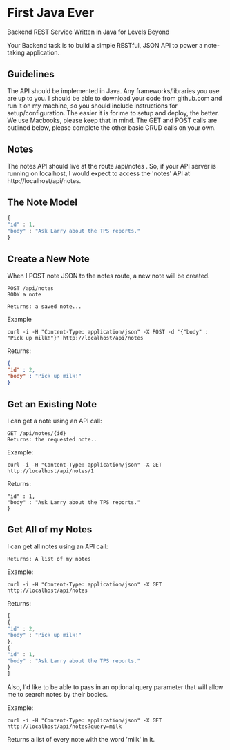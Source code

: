 # First Java Ever
Backend REST Service Written in Java for Levels Beyond

Your Backend task is to build a simple RESTful, JSON API to power a note-taking application.
## Guidelines
The API should be implemented in Java. Any frameworks/libraries you use are up to you. I should be able to
download your code from github.com and run it on my machine, so you should include instructions for
setup/configuration. The easier it is for me to setup and deploy, the better. We use Macbooks, please keep that
in mind. The GET and POST calls are outlined below, please complete the other basic CRUD calls on your
own.

## Notes
The notes API should live at the route /api/notes . So, if your API server is running on localhost, I would
expect to access the 'notes' API at http://localhost/api/notes.

## The Note Model
```javascript
{
"id" : 1,
"body" : "Ask Larry about the TPS reports."
}
```
## Create a New Note
When I POST note JSON to the notes route, a new note will be created.
```
POST /api/notes
BODY a note

Returns: a saved note...
```

Example
```
curl -i -H "Content-Type: application/json" -X POST -d '{"body" : "Pick up milk!"}' http://localhost/api/notes
```
Returns:
```json
{
"id" : 2,
"body" : "Pick up milk!"
}
```

## Get an Existing Note
I can get a note using an API call:
```
GET /api/notes/{id}
Returns: the requested note..
```
Example:
```
curl -i -H "Content-Type: application/json" -X GET http://localhost/api/notes/1
```
Returns:
```{
"id" : 1,
"body" : "Ask Larry about the TPS reports."
}
```

## Get All of my Notes
I can get all notes using an API call:
```GET /api/notes
Returns: A list of my notes
```

Example:
```
curl -i -H "Content-Type: application/json" -X GET http://localhost/api/notes
```
Returns:
```javascript
[
{
"id" : 2,
"body" : "Pick up milk!"
},
{
"id" : 1,
"body" : "Ask Larry about the TPS reports."
}
]
```
Also, I'd like to be able to pass in an optional query parameter that will allow me to search notes by their
bodies.

Example:
```
curl -i -H "Content-Type: application/json" -X GET http://localhost/api/notes?query=milk
```
Returns a list of every note with the word 'milk' in it.
